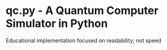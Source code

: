 # qc.py - A Quantum Computer Simulator in Python

Educational implementation focused on readability; not speed


